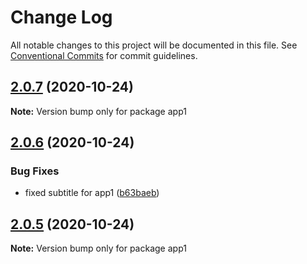 # Change Log

All notable changes to this project will be documented in this file.
See [Conventional Commits](https://conventionalcommits.org) for commit guidelines.

## [2.0.7](https://github.com/alexsaker/test-lerna/compare/v2.0.6...v2.0.7) (2020-10-24)

**Note:** Version bump only for package app1





## [2.0.6](https://github.com/alexsaker/test-lerna/compare/v2.0.5...v2.0.6) (2020-10-24)


### Bug Fixes

* fixed subtitle for app1 ([b63baeb](https://github.com/alexsaker/test-lerna/commit/b63baeb7027fe21bad2c9fb75448e2cd66b04bda))





## [2.0.5](https://github.com/alexsaker/test-lerna/compare/v2.0.1...v2.0.5) (2020-10-24)

**Note:** Version bump only for package app1
